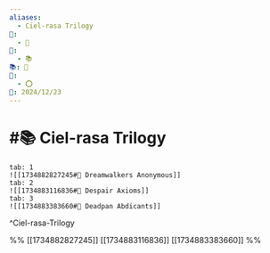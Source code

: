 ```yaml
---
aliases:
  - Ciel-rasa Trilogy
📁:
  - 🔢
🔢:
  - 📚
📚: 📖
🔀:
  - ⭕
📅: 2024/12/23
---
```

# #📚 Ciel-rasa Trilogy

```tabs
tab: 1
![[1734882827245#📖 Dreamwalkers Anonymous]]
tab: 2
![[1734883116836#📖 Despair Axioms]]
tab: 3
![[1734883383660#📖 Deadpan Abdicants]]
```

^Ciel-rasa-Trilogy

%%
[[1734882827245]]
[[1734883116836]]
[[1734883383660]]
%%